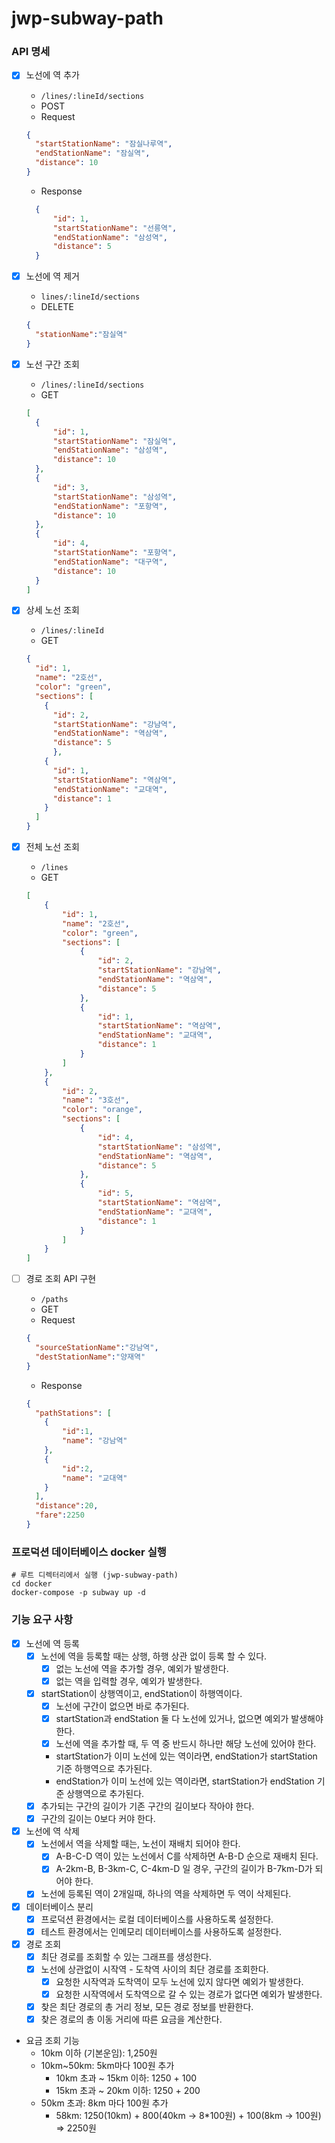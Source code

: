 # jwp-subway-path

### API 명세

- [x] 노선에 역 추가
  - `/lines/:lineId/sections`
  - POST
  - Request
  ```json
  {
    "startStationName": "잠실나루역",
    "endStationName": "잠실역",
    "distance": 10
  }
  ``` 
  - Response
  ```json
    {
        "id": 1,
        "startStationName": "선릉역",
        "endStationName": "삼성역",
        "distance": 5
    }
  ```


- [x] 노선에 역 제거
  - `lines/:lineId/sections`
  - DELETE
  ```json
  {
    "stationName":"잠실역"
  }
  ```

- [x] 노선 구간 조회
  - `/lines/:lineId/sections`
  - GET
  ```json
  [
    {
        "id": 1,
        "startStationName": "잠실역",
        "endStationName": "삼성역",
        "distance": 10
    },
    {
        "id": 3,
        "startStationName": "삼성역",
        "endStationName": "포항역",
        "distance": 10
    },
    {
        "id": 4,
        "startStationName": "포항역",
        "endStationName": "대구역",
        "distance": 10
    }
  ]
  ```

- [x] 상세 노선 조회
  - `/lines/:lineId`
  - GET
  ```json
  {
    "id": 1,
    "name": "2호선",
    "color": "green",
    "sections": [
      {
        "id": 2,
        "startStationName": "강남역",
        "endStationName": "역삼역",
        "distance": 5
        },
      {
        "id": 1,
        "startStationName": "역삼역",
        "endStationName": "교대역",
        "distance": 1
      }
    ]
  }
  ```
  
- [x] 전체 노선 조회
  - `/lines`
  - GET
  ```json
  [
      {
          "id": 1,
          "name": "2호선",
          "color": "green",
          "sections": [
              {
                  "id": 2,
                  "startStationName": "강남역",
                  "endStationName": "역삼역",
                  "distance": 5
              },
              {
                  "id": 1,
                  "startStationName": "역삼역",
                  "endStationName": "교대역",
                  "distance": 1
              }
          ]
      },
      {
          "id": 2,
          "name": "3호선",
          "color": "orange",
          "sections": [
              {
                  "id": 4,
                  "startStationName": "삼성역",
                  "endStationName": "역삼역",
                  "distance": 5
              },
              {
                  "id": 5,
                  "startStationName": "역삼역",
                  "endStationName": "교대역",
                  "distance": 1
              }
          ]
      }
  ]
  ```

- [ ] 경로 조회 API 구현
  - `/paths`
  - GET
  - Request
  ```json
  {
    "sourceStationName":"강남역",
    "destStationName":"양재역"
  }
  ```

  - Response
  ```json
  {
    "pathStations": [
      {
          "id":1,
          "name": "강남역"
      },
      {
          "id":2,
          "name": "교대역"
      }
    ],
    "distance":20,
    "fare":2250
  }
  ```

### 프로덕션 데이터베이스 docker 실행
```text
# 루트 디렉터리에서 실행 (jwp-subway-path)
cd docker
docker-compose -p subway up -d
```

### 기능 요구 사항

- [x] 노선에 역 등록
  - [x] 노선에 역을 등록할 때는 상행, 하행 상관 없이 등록 할 수 있다.
    - [x] 없는 노선에 역을 추가할 경우, 예외가 발생한다.
    - [x] 없는 역을 입력할 경우, 예외가 발생한다.
  - [x] startStation이 상행역이고, endStation이 하행역이다.
    - [x] 노선에 구간이 없으면 바로 추가된다.
    - [x] startStation과 endStation 둘 다 노선에 있거나, 없으면 예외가 발생해야 한다. 
    - [x] 노선에 역을 추가할 때, 두 역 중 반드시 하나만 해당 노선에 있어야 한다.
    - startStation가 이미 노선에 있는 역이라면, endStation가 startStation 기준 하행역으로 추가된다.
    - endStation가 이미 노선에 있는 역이라면, startStation가 endStation 기준 상행역으로 추가된다.
  - [x] 추가되는 구간의 길이가 기존 구간의 길이보다 작아야 한다.
  - [x] 구간의 길이는 0보다 커야 한다.

- [x] 노선에 역 삭제
  - [x] 노선에서 역을 삭제할 때는, 노선이 재배치 되어야 한다.
    - [x] A-B-C-D 역이 있는 노선에서 C를 삭제하면 A-B-D 순으로 재배치 된다.
    - [x] A-2km-B, B-3km-C, C-4km-D 일 경우, 구간의 길이가 B-7km-D가 되어야 한다.
  - [x] 노선에 등록된 역이 2개일때, 하나의 역을 삭제하면 두 역이 삭제된다.

- [x] 데이터베이스 분리
  - [x] 프로덕션 환경에서는 로컬 데이터베이스를 사용하도록 설정한다.
  - [x] 테스트 환경에서는 인메모리 데이터베이스를 사용하도록 설정한다. 

- [x] 경로 조회
  - [x] 최단 경로를 조회할 수 있는 그래프를 생성한다.
  - [x] 노선에 상관없이 시작역 - 도착역 사이의 최단 경로를 조회한다.
    - [x] 요청한 시작역과 도착역이 모두 노선에 있지 않다면 예외가 발생한다.
    - [x] 요청한 시작역에서 도착역으로 갈 수 있는 경로가 없다면 예외가 발생한다.
  - [x] 찾은 최단 경로의 총 거리 정보, 모든 경로 정보를 반환한다. 
  - [x] 찾은 경로의 총 이동 거리에 따른 요금을 계산한다.

- 요금 조회 기능
  - 10km 이하 (기본운임): 1,250원
  - 10km~50km: 5km마다 100원 추가
    - 10km 초과 ~ 15km 이하: 1250 + 100
    - 15km 초과 ~ 20km 이하: 1250 + 200
  - 50km 초과: 8km 마다 100원 추가
    - 58km: 1250(10km) + 800(40km → 8*100원) + 100(8km → 100원) ⇒ 2250원